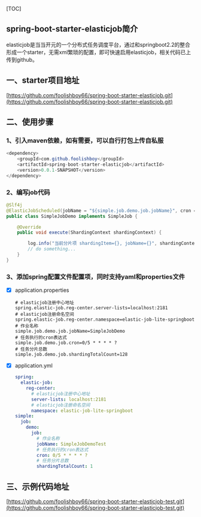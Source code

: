 [TOC]

## spring-boot-starter-elasticjob简介

​	elasticjob是当当开元的一个分布式任务调度平台，通过和springboot2.2的整合形成一个starter，无需xml繁琐的配置，即可快速启用elasticjob，相关代码已上传到github。

## 一、starter项目地址

[https://github.com/foolishboy66/spring-boot-starter-elasticjob.git](https://github.com/foolishboy66/spring-boot-starter-elasticjob.git)



## 二、使用步骤

### 1、引入maven依赖，如有需要，可以自行打包上传自私服

```java
<dependency>
    <groupId>com.github.foolishboy</groupId>
    <artifactId>spring-boot-starter-elasticjob</artifactId>
    <version>0.0.1-SNAPSHOT</version>
</dependency>
```

### 2、编写job代码

```java
@Slf4j
@ElasticJobScheduled(jobName = "${simple.job.demo.job.jobName}", cron = "${simple.job.demo.job.cron}", shardingTotalCount = "${simple.job.demo.job.shardingTotalCount}")
public class SimpleJobDemo implements SimpleJob {

    @Override
    public void execute(ShardingContext shardingContext) {

        log.info("当前分片项 shardingItem={}, jobName={}", shardingContext.getShardingItem(), shardingContext.getJobName());
        // do something...
    }
}
```

### 3、添加spring配置文件配置项，同时支持yaml和properties文件

- [x] application.properties

  ```properties
  # elasticjob注册中心地址
  spring.elastic-job.reg-center.server-lists=localhost:2181
  # elasticjob注册命名空间
  spring.elastic-job.reg-center.namespace=elastic-job-lite-springboot
  # 作业名称
  simple.job.demo.job.jobName=SimpleJobDemo
  # 任务执行的cron表达式
  simple.job.demo.job.cron=0/5 * * * * ?
  # 任务分片总数
  simple.job.demo.job.shardingTotalCount=128
  ```

- [x] application.yml

  ```yaml
  spring:
    elastic-job:
      reg-center:
        # elasticjob注册中心地址
        server-lists: localhost:2181
        # elasticjob注册命名空间
        namespace: elastic-job-lite-springboot
  simple:
    job:
      demo:
        job:
          # 作业名称
          jobName: SimpleJobDemoTest
          # 任务执行的cron表达式
          cron: 0/5 * * * * ?
          # 任务分片总数
          shardingTotalCount: 1
  ```



## 三、示例代码地址

[https://github.com/foolishboy66/spring-boot-starter-elasticjob-test.git](https://github.com/foolishboy66/spring-boot-starter-elasticjob-test.git)



